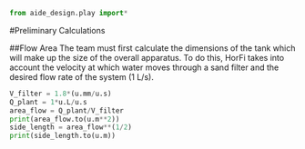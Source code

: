```python
from aide_design.play import*
```
#Preliminary Calculations

##Flow Area
The team must first calculate the dimensions of the tank which will make up the size of the overall apparatus. To do this, HorFi takes into account the velocity at which water moves through a sand filter and the desired flow rate of the system (1 L/s).

```python
V_filter = 1.8*(u.mm/u.s)
Q_plant = 1*u.L/u.s
area_flow = Q_plant/V_filter
print(area_flow.to(u.m**2))
side_length = area_flow**(1/2)
print(side_length.to(u.m))
```

